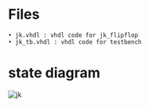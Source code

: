 # Files

    • jk.vhdl : vhdl code for jk_flipflop
    • jk_tb.vhdl : vhdl code for testbench
# state diagram

![jk](https://github.com/rijalkrishna/Embedded_system/assets/92113798/26813bc0-11c3-45d6-81cd-b97aec473acd)
